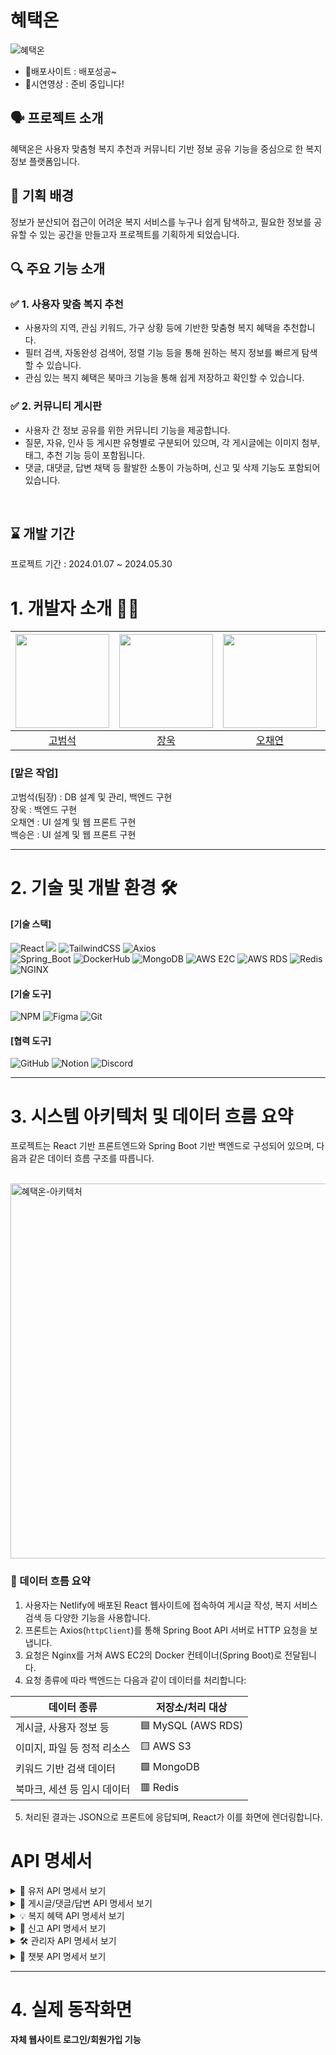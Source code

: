 # 혜택온
![혜택온](https://github.com/user-attachments/assets/1058bd82-faf5-4986-8bc0-13860706aa16)


- 🚀배포사이트 : 배포성공~
- 🎥시연영상 : 준비 중입니다!

## 🗣 프로젝트 소개
혜택온은 사용자 맞춤형 복지 추천과 커뮤니티 기반 정보 공유 기능을 중심으로 한 복지 정보 플랫폼입니다.
<br>

## 🎯 기획 배경
정보가 분산되어 접근이 어려운 복지 서비스를 누구나 쉽게 탐색하고, 필요한 정보를 공유할 수 있는 공간을 만들고자 프로젝트를 기획하게 되었습니다.
<br>

## 🔍 주요 기능 소개
### ✅ 1. 사용자 맞춤 복지 추천

- 사용자의 지역, 관심 키워드, 가구 상황 등에 기반한 맞춤형 복지 혜택을 추천합니다.
- 필터 검색, 자동완성 검색어, 정렬 기능 등을 통해 원하는 복지 정보를 빠르게 탐색할 수 있습니다.
- 관심 있는 복지 혜택은 북마크 기능을 통해 쉽게 저장하고 확인할 수 있습니다.

### ✅ 2. 커뮤니티 게시판

- 사용자 간 정보 공유를 위한 커뮤니티 기능을 제공합니다.
- 질문, 자유, 인사 등 게시판 유형별로 구분되어 있으며, 각 게시글에는 이미지 첨부, 태그, 추천 기능 등이 포함됩니다.
- 댓글, 대댓글, 답변 채택 등 활발한 소통이 가능하며, 신고 및 삭제 기능도 포함되어 있습니다.

<br>
  
## ⌛ 개발 기간
프로젝트 기간 : 2024.01.07 ~ 2024.05.30 <p>

# 1. 개발자 소개 :technologist: 

| <img src="https://avatars.githubusercontent.com/u/73152527?v=4" width="150" height="150"> | <img src="https://avatars.githubusercontent.com/u/157580000?v=4"  width="150" height="150"> | <img src="https://avatars.githubusercontent.com/u/115947715?v=4"  width="150" height="150"> | <img src="https://avatars.githubusercontent.com/u/109144010?v=4"  width="150" height="150"> |
| :---------------------------------------------------------------: | :---------------------------------------------------------------: | :--------------------------------------------------------------: | :--------------------------------------------------------------: | 
|           [고범석](https://github.com/bumstone)         |        [장욱](https://github.com/uk0k)      |           [오채연](https://github.com/oh-chaeyeon)       |            [백승은](https://github.com/s-eun20)       |      


### [맡은 작업]
고범석(팀장) : DB 설계 및 관리, 백엔드 구현<br>
장욱 : 백엔드 구현<br>
오채연 : UI 설계 및 웹 프론트 구현<br>
백승은 : UI 설계 및 웹 프론트 구현<br>


-------------------------------------------------------------------------------------
# 2.  기술 및 개발 환경 🛠️
#### [기술 스택]
![React](https://img.shields.io/badge/react-%2320232a.svg?style=for-the-badge&logo=react&logoColor=%2361DAFB)
<img src="https://img.shields.io/badge/javascript-F7DF1E?style=for-the-badge&logo=javascript&logoColor=black"> 
![TailwindCSS](https://img.shields.io/badge/tailwindcss-%2338B2AC.svg?style=for-the-badge&logo=tailwind-css&logoColor=white)
![Axios](https://img.shields.io/badge/axios-671ddf?&style=for-the-badge&logo=axios&logoColor=white)
</br>
![Spring_Boot](https://img.shields.io/badge/Spring_Boot-6DB33F?style=for-the-badge&logo=spring-boot&logoColor=white)
![DockerHub](https://img.shields.io/badge/Docker-2CA5E0?style=for-the-badge&logo=docker&logoColor=white)
![MongoDB](https://img.shields.io/badge/MongoDB-4EA94B?style=for-the-badge&logo=mongodb&logoColor=white)
![AWS E2C](https://img.shields.io/badge/Amazon_Web_Services-FF9900?style=for-the-badge&logo=amazonwebservices&logoColor=white)
![AWS RDS](https://img.shields.io/badge/Amazon%20RDS-527FFF?style=for-the-badge&logo=amazon-rds&logoColor=white)
![Redis](https://img.shields.io/badge/redis-%23DD0031.svg?&style=for-the-badge&logo=redis&logoColor=white)
![NGINX](https://img.shields.io/badge/Nginx-009639?style=for-the-badge&logo=nginx&logoColor=white)


#### [기술 도구]
![NPM](https://img.shields.io/badge/NPM-%23CB3837.svg?style=for-the-badge&logo=npm&logoColor=white)
![Figma](https://img.shields.io/badge/figma-%23F24E1E.svg?style=for-the-badge&logo=figma&logoColor=white)
![Git](https://img.shields.io/badge/git-%23F05033.svg?style=for-the-badge&logo=git&logoColor=white)

#### [협력 도구]
![GitHub](https://img.shields.io/badge/github-%23121011.svg?style=for-the-badge&logo=github&logoColor=white)
![Notion](https://img.shields.io/badge/Notion-%23000000.svg?style=for-the-badge&logo=notion&logoColor=white)
![Discord](https://img.shields.io/badge/Discord-%235865F2.svg?style=for-the-badge&logo=discord&logoColor=white)



-------------------------------------------------------------------------------------
# 3. 시스템 아키텍처 및 데이터 흐름 요약

프로젝트는 React 기반 프론트엔드와 Spring Boot 기반 백엔드로 구성되어 있으며, 다음과 같은 데이터 흐름 구조를 따릅니다.

<br>

<img src="https://github.com/user-attachments/assets/6058648e-88dd-4f71-82de-c59ded356d54" alt="혜택온-아키텍처" width="600"/>

### 🔁 데이터 흐름 요약

1. 사용자는 Netlify에 배포된 React 웹사이트에 접속하여 게시글 작성, 복지 서비스 검색 등 다양한 기능을 사용합니다.
2. 프론트는 Axios(`httpClient`)를 통해 Spring Boot API 서버로 HTTP 요청을 보냅니다.
3. 요청은 Nginx를 거쳐 AWS EC2의 Docker 컨테이너(Spring Boot)로 전달됩니다.
4. 요청 종류에 따라 백엔드는 다음과 같이 데이터를 처리합니다:

| 데이터 종류                  | 저장소/처리 대상         |
|-----------------------------|---------------------------|
| 게시글, 사용자 정보 등       | 🟦 MySQL (AWS RDS)        |
| 이미지, 파일 등 정적 리소스 | 🟨 AWS S3                 |
| 키워드 기반 검색 데이터     | 🟩 MongoDB                |
| 북마크, 세션 등 임시 데이터 | 🟥 Redis                  |

5. 처리된 결과는 JSON으로 프론트에 응답되며, React가 이를 화면에 렌더링합니다.


# API 명세서
<details>
  <summary>👤 유저 API 명세서 보기</summary>

| API URL | Method | 설명 |
|---------|--------|------|
| `/signup` | POST | 회원가입 |
| `/login` | POST | 로그인 |
| `/logout` | POST | 로그아웃 |
| `/users/me` | GET | 내 정보 조회 |
| `/users/me/profile` | PUT | 프로필 수정 |
| `/users/me/password` | PUT | 비밀번호 변경 |
| `/users/me` | DELETE | 회원 탈퇴 |
| `/users/check-duplicate` | GET | 아이디/닉네임 중복 확인 |
| `/users/{userId}` | GET | 다른 사용자 정보 조회 |
| `/users/me/bookmarked/posts` | GET | 내가 북마크한 게시글 조회 |
| `/users/me/posts` | GET | 내가 작성한 게시글 조회 |
| `/users/me/recommended/posts` | GET | 내가 추천한 게시글 조회 |

</details>

<details>
  <summary>📝 게시글/댓글/답변 API 명세서 보기</summary>

| API URL | Method | 설명 |
|---------|--------|------|
| `/posts` | POST | 게시글 작성 |
| `/posts/type` | GET | 게시글 목록 조회 |
| `/posts/{postId}` | GET | 게시글 상세 조회 |
| `/posts/{postId}` | PUT | 게시글 수정 |
| `/posts/{postId}/recommend` | POST | 게시글 추천 |
| `/posts/{postId}/recommend` | DELETE | 게시글 추천 해제 |
| `/posts/{postId}/comments` | POST | 댓글 작성 |
| `/posts/{postId}/comments` | GET | 댓글 목록 조회 |
| `/posts/{postId}/comments/{commentId}` | DELETE | 댓글 삭제 |
| `/posts/{postId}/comments/{commentId}/replies` | POST | 대댓글 작성 |
| `/posts/{postId}/comments/{commentId}/replies` | GET | 대댓글 목록 조회 |
| `/posts/{postId}/answers` | POST | 답변 작성 |
| `/posts/{postId}/answers` | GET | 답변 목록 조회 |
| `/posts/{postId}/answers/{answerId}/select` | PUT | 답변 채택 |
| `/posts/{postId}/answers/{answerId}` | DELETE | 답변 삭제 |
| `/mongo/search/posts` | GET | 게시글 검색 |
| `/mongo/search/posts?searchTerm=` | GET | 통합 게시글 검색 |

</details>

<details>
  <summary>💡 복지 혜택 API 명세서 보기</summary>

| API URL | Method | 설명 |
|---------|--------|------|
| `/services` | GET | 복지 필터 검색 |
| `/services/detail/{serviceId}` | GET | 복지 상세 조회 |
| `/services/{id}/bookmark` | POST | 복지 북마크 추가 |
| `/services/{id}/bookmark` | DELETE | 복지 북마크 삭제 |
| `/services/filters` | GET | 복지 필터 항목 조회 |
| `/services/recent` | GET | 최근 복지 서비스 |
| `/services/popular` | GET | 인기 복지 서비스 |
| `/mongo/search/services` | GET | 복지 검색 |
| `/mongo/search/services/autocomplete` | GET | 복지 자동완성 |
| `/mongo/services/matched` | GET | 맞춤형 복지 추천 |
| `/interests` | GET | 관심사 목록 조회 |
| `/interests/me` | GET | 내 관심사 조회 |
| `/interests/me` | POST | 관심사 저장 |
| `/search/history` | GET | 검색 기록 조회 |
| `/search/history/{historyId}` | DELETE | 검색 기록 개별 삭제 |
| `/search/history` | DELETE | 검색 기록 전체 삭제 |

</details>

<details>
  <summary>🚨 신고 API 명세서 보기</summary>

| API URL | Method | 설명 |
|---------|--------|------|
| `/users/reports` | POST | 사용자 신고 |
| `/admin/users/reports` | GET | 신고 내역 전체 조회 |
| `/admin/users/reports/status/{status}` | GET | 신고 상태별 조회 |
| `/admin/users/reports/{reportId}/resolve` | POST | 신고 승인 처리 |
| `/admin/users/reports/{reportId}/reject` | POST | 신고 거절 처리 |

</details>

<details>
  <summary>🛠 관리자 API 명세서 보기</summary>

| API URL | Method | 설명 |
|---------|--------|------|
| `/admin/users` | GET | 전체 회원 목록 조회 |
| `/admin/users/withdrawn` | GET | 탈퇴 회원 목록 조회 |
| `/admin/users/suspended` | GET | 정지 회원 목록 조회 |
| `/admin/users/{userId}/suspend` | POST | 회원 정지 |
| `/admin/users/{userId}/unsuspend` | PUT | 회원 정지 해제 |

</details>

<details>
  <summary>🤖 챗봇 API 명세서 보기</summary>

| API URL | Method | 설명 |
|---------|--------|------|
| `/chatbot` | GET | 챗봇 응답 요청 |

</details>


 
-------------------------------------------------------------------------------------
# 4. 실제 동작화면
#### 자체 웹사이트 로그인/회원가입 기능 





